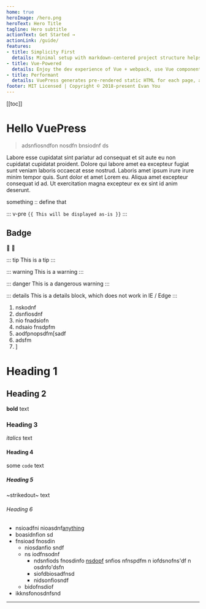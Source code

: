 ```yaml
---
home: true
heroImage: /hero.png
heroText: Hero Title
tagline: Hero subtitle
actionText: Get Started →
actionLink: /guide/
features:
- title: Simplicity First
  details: Minimal setup with markdown-centered project structure helps you focus on writing.
- title: Vue-Powered
  details: Enjoy the dev experience of Vue + webpack, use Vue components in markdown, and develop custom themes with Vue.
- title: Performant
  details: VuePress generates pre-rendered static HTML for each page, and runs as an SPA once a page is loaded.
footer: MIT Licensed | Copyright © 2018-present Evan You
---
```


[[toc]]

#  Hello VuePress

> adsnfiosndfon nosdfn bnsiodnf ds

Labore esse cupidatat sint pariatur ad consequat et sit aute eu non cupidatat cupidatat proident. Dolore qui labore amet ea excepteur fugiat sunt veniam laboris occaecat esse nostrud. Laboris amet ipsum irure irure minim tempor quis. Sunt dolor et amet Lorem eu. Aliqua amet excepteur consequat id ad. Ut exercitation magna excepteur ex ex sint id anim deserunt.

something
:: define that


::: v-pre
`{{ This will be displayed as-is }}`
:::

## Badge

<Badge text="warning" type="warning"/>
<Badge text="tip" type="tip"/>
<Badge text="danger" type="danger"/>
<Badge text="default theme"/>

:tada: :100:

::: tip
This is a tip
:::

::: warning
This is a warning
:::

::: danger
This is a dangerous warning
:::

::: details
This is a details block, which does not work in IE / Edge
:::

1. nskodnf
2. dsnfiosdnf
3. nio fnadsiofn
4. ndsaio fnsdpfm
5. aodfpnopsdfm[sadf
6. adsfm
7. ]

# Heading 1

## Heading 2

**bold** text

### Heading 3

*italics* text

#### Heading 4

some `code` text

##### Heading 5

~strikedout~ text

###### Heading 6

* nsioadfni nioasdnf[anything]
* boasidnfion sd
* fnsioad fnosdin
  * niosdanfio sndf
  * ns iodfnsodnf
    * ndsnfiods fnosdinfo [nsdopf]
    snfios nfnspdfm
    n iofdsnofns'df
    n osdnfo'dsfn
    * siofdbiosadfnsd
    * nidsonfiosndf
  * bidofnsdiof
* ikknsfonosdnfsnd

---

[anything]: https://github.com/avimehenwal/mydocs
[nsdopf]: https://github.com/avimehenwal/mydocs

